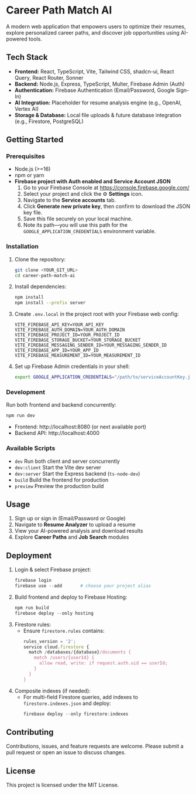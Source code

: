 # Career Path Match AI

A modern web application that empowers users to optimize their resumes, explore personalized career paths, and discover job opportunities using AI-powered tools.

## Tech Stack

- **Frontend:** React, TypeScript, Vite, Tailwind CSS, shadcn-ui, React Query, React Router, Sonner
- **Backend:** Node.js, Express, TypeScript, Multer, Firebase Admin (Auth)
- **Authentication:** Firebase Authentication (Email/Password, Google Sign-In)
- **AI Integration:** Placeholder for resume analysis engine (e.g., OpenAI, Vertex AI)
- **Storage & Database:** Local file uploads & future database integration (e.g., Firestore, PostgreSQL)

## Getting Started

### Prerequisites

- Node.js (>=16)
- npm or yarn
- **Firebase project with Auth enabled and Service Account JSON**
  1. Go to your Firebase Console at https://console.firebase.google.com/
  2. Select your project and click the ⚙️ **Settings** icon.
  3. Navigate to the **Service accounts** tab.
  4. Click **Generate new private key**, then confirm to download the JSON key file.
  5. Save this file securely on your local machine.
  6. Note its path—you will use this path for the `GOOGLE_APPLICATION_CREDENTIALS` environment variable.

### Installation

1. Clone the repository:
   ```sh
   git clone <YOUR_GIT_URL>
   cd career-path-match-ai
   ```

2. Install dependencies:
   ```sh
   npm install
   npm install --prefix server
   ```

3. Create `.env.local` in the project root with your Firebase web config:
   ```env
   VITE_FIREBASE_API_KEY=YOUR_API_KEY
   VITE_FIREBASE_AUTH_DOMAIN=YOUR_AUTH_DOMAIN
   VITE_FIREBASE_PROJECT_ID=YOUR_PROJECT_ID
   VITE_FIREBASE_STORAGE_BUCKET=YOUR_STORAGE_BUCKET
   VITE_FIREBASE_MESSAGING_SENDER_ID=YOUR_MESSAGING_SENDER_ID
   VITE_FIREBASE_APP_ID=YOUR_APP_ID
   VITE_FIREBASE_MEASUREMENT_ID=YOUR_MEASUREMENT_ID
   ```

4. Set up Firebase Admin credentials in your shell:
   ```sh
   export GOOGLE_APPLICATION_CREDENTIALS="/path/to/serviceAccountKey.json"
   ```

### Development

Run both frontend and backend concurrently:
```sh
npm run dev
```
- Frontend: http://localhost:8080 (or next available port)
- Backend API: http://localhost:4000

### Available Scripts

- `dev`        Run both client and server concurrently
- `dev:client` Start the Vite dev server
- `dev:server` Start the Express backend (`ts-node-dev`)
- `build`      Build the frontend for production
- `preview`    Preview the production build

## Usage

1. Sign up or sign in (Email/Password or Google)
2. Navigate to **Resume Analyzer** to upload a resume
3. View your AI-powered analysis and download results
4. Explore **Career Paths** and **Job Search** modules

## Deployment

1. Login & select Firebase project:
   ```powershell
   firebase login
   firebase use --add       # choose your project alias
   ```
2. Build frontend and deploy to Firebase Hosting:
   ```powershell
   npm run build
   firebase deploy --only hosting
   ```
3. Firestore rules:
    - Ensure `firestore.rules` contains:
      ```js
      rules_version = '2';
      service cloud.firestore {
        match /databases/{database}/documents {
          match /users/{userId} {
            allow read, write: if request.auth.uid == userId;
          }
        }
      }
      ```
4. Composite indexes (if needed):
    - For multi-field Firestore queries, add indexes to `firestore.indexes.json` and deploy:
      ```powershell
      firebase deploy --only firestore:indexes
      ```

## Contributing

Contributions, issues, and feature requests are welcome. Please submit a pull request or open an issue to discuss changes.

## License

This project is licensed under the MIT License.
